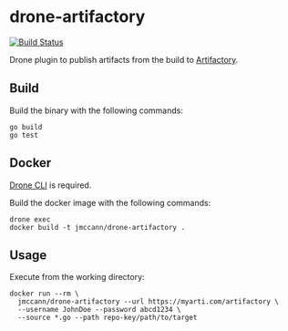 # drone-artifactory

[![Build Status](http://beta.drone.io/api/badges/jmccann/drone-artifactory/status.svg)](http://beta.drone.io/jmccann/drone-artifactory)

Drone plugin to publish artifacts from the build to [Artifactory](https://www.jfrog.com/artifactory/).

## Build

Build the binary with the following commands:

```
go build
go test
```

## Docker

[Drone CLI](http://docs.drone.io/cli-installation/) is required.

Build the docker image with the following commands:

```
drone exec
docker build -t jmccann/drone-artifactory .
```

## Usage

Execute from the working directory:

```
docker run --rm \
  jmccann/drone-artifactory --url https://myarti.com/artifactory \
  --username JohnDoe --password abcd1234 \
  --source *.go --path repo-key/path/to/target
```
